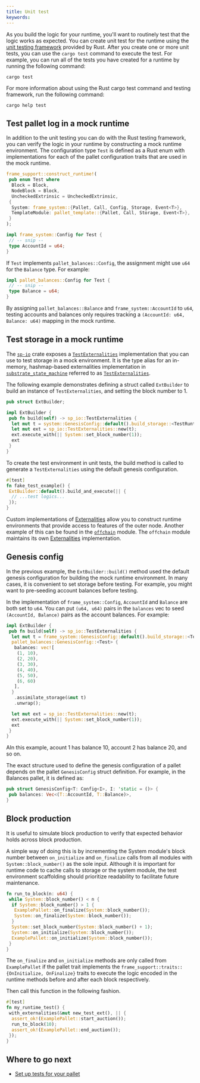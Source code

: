 ```yaml
---
title: Unit test
keywords:
---
```


As you build the logic for your runtime, you'll want to routinely test that the logic works as expected.
You can create unit test for the runtime using the [unit testing framework](https://doc.rust-lang.org/rust-by-example/testing/unit_testing.html) provided by Rust.
After you create one or more unit tests, you can use the `cargo test` command to execute the test.
For example, you can run all of the tests you have created for a runtime by running the following command:

```shell
cargo test
```

For more information about using the Rust cargo test command and testing framework, run the following command:

```shell
cargo help test
```

## Test pallet log in a mock runtime

In addition to the unit testing you can do with the Rust testing framework, you can verify the logic in your runtime by constructing a mock runtime environment.
The configuration type `Test` is defined as a Rust enum with implementations for each of the pallet configuration traits that are used in the mock runtime.

```rust
frame_support::construct_runtime!(
 pub enum Test where
  Block = Block,
  NodeBlock = Block,
  UncheckedExtrinsic = UncheckedExtrinsic,
 {
  System: frame_system::{Pallet, Call, Config, Storage, Event<T>},
  TemplateModule: pallet_template::{Pallet, Call, Storage, Event<T>},
 }
);

impl frame_system::Config for Test {
 // -- snip --
 type AccountId = u64;
}
```

If `Test` implements `pallet_balances::Config`, the assignment might use `u64` for the `Balance` type.
For example:

```rust
impl pallet_balances::Config for Test {
 // -- snip --
 type Balance = u64;
}
```

By assigning `pallet_balances::Balance` and `frame_system::AccountId` to `u64`, testing accounts and balances only requires tracking a `(AccountId: u64, Balance: u64)` mapping in the mock runtime.

## Test storage in a mock runtime

The [`sp-io`](/rustdocs/latest/sp_io/index.html) crate exposes a [`TestExternalities`](/rustdocs/latest/sp_io/type.TestExternalities.html) implementation that you can use to test storage in a mock environment.
It is the type alias for an in-memory, hashmap-based externalities implementation in [`substrate_state_machine`](/rustdocs/latest/sp_state_machine/index.html) referred to as [`TestExternalities`](/rustdocs/latest/sp_state_machine/struct.TestExternalities.html).

The following example demonstrates defining a struct called `ExtBuilder` to build an instance of `TestExternalities`, and setting the block number to 1.

```rust
pub struct ExtBuilder;

impl ExtBuilder {
 pub fn build(self) -> sp_io::TestExternalities {
  let mut t = system::GenesisConfig::default().build_storage::<TestRuntime>().unwrap();
  let mut ext = sp_io::TestExternalities::new(t);
  ext.execute_with(|| System::set_block_number(1));
  ext
 }
}
```

To create the test environment in unit tests, the build method is called to generate a `TestExternalities` using the default genesis configuration.

```rust
#[test]
fn fake_test_example() {
 ExtBuilder::default().build_and_execute(|| {
  // ...test logics...
 });
}
```

Custom implementations of [Externalities](/rustdocs/latest/sp_externalities/index.html) allow you to construct runtime environments that provide access to features of the outer node.
Another example of this can be found in the [`offchain`](/rustdocs/latest/sp_core/offchain/index.html) module.
The `offchain` module maintains its own [Externalities](/rustdocs/latest/sp_core/offchain/trait.Externalities.html) implementation.

## Genesis config

In the previous example, the `ExtBuilder::build()` method used the default genesis configuration for building the mock runtime environment.
In many cases, it is convenient to set storage before testing.
For example, you might want to pre-seeding account balances before testing.

In the implementation of `frame_system::Config`, `AccountId` and `Balance` are both set to `u64`.
You can put `(u64, u64)` pairs in the `balances` vec to seed `(AccountId, Balance)` pairs as the account balances.
For example:

```rust
impl ExtBuilder {
 pub fn build(self) -> sp_io::TestExternalities {
  let mut t = frame_system::GenesisConfig::default().build_storage::<Test>().unwrap();
  pallet_balances::GenesisConfig::<Test> {
   balances: vec![
    (1, 10),
    (2, 20),
    (3, 30),
    (4, 40),
    (5, 50),
    (6, 60)
   ],
  }
   .assimilate_storage(&mut t)
   .unwrap();

  let mut ext = sp_io::TestExternalities::new(t);
  ext.execute_with(|| System::set_block_number(1));
  ext
 }
}
```

AIn this example, acount 1 has balance 10, account 2 has balance 20, and so on.

The exact structure used to define the genesis configuration of a pallet depends on the pallet `GenesisConfig` struct definition.
For example, in the Balances pallet, it is defined as:

```rust
pub struct GenesisConfig<T: Config<I>, I: 'static = ()> {
 pub balances: Vec<(T::AccountId, T::Balance)>,
}
```

## Block production

It is useful to simulate block production to verify that expected behavior holds across block production.

A simple way of doing this is by incrementing the System module's block number between `on_initialize` and `on_finalize` calls from all modules with `System::block_number()` as the sole input.
Although it is important for runtime code to cache calls to storage or the system module, the test environment scaffolding should prioritize readability to facilitate future maintenance.

```rust
fn run_to_block(n: u64) {
 while System::block_number() < n {
  if System::block_number() > 1 {
   ExamplePallet::on_finalize(System::block_number());
   System::on_finalize(System::block_number());
  }
  System::set_block_number(System::block_number() + 1);
  System::on_initialize(System::block_number());
  ExamplePallet::on_initialize(System::block_number());
 }
}
```

The `on_finalize` and `on_initialize` methods are only called from `ExamplePallet` if the pallet trait implements the `frame_support::traits::{OnInitialize, OnFinalize}` traits to execute the logic encoded in the runtime methods before and after each block respectively.

Then call this function in the following fashion.

```rust
#[test]
fn my_runtime_test() {
 with_externalities(&mut new_test_ext(), || {
  assert_ok!(ExamplePallet::start_auction());
  run_to_block(10);
  assert_ok!(ExamplePallet::end_auction());
 });
}
```

## Where to go next

- [Set up tests for your pallet](/reference/how-to-guides/testing/)
